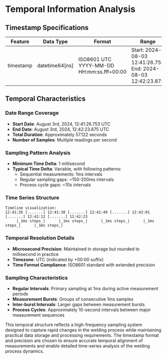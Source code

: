 # Temporal Information Analysis

## Timestamp Specifications

| Feature | Data Type | Format | Range | Resolution | Description |
|---------|-----------|--------|--------|------------|-------------|
| timestamp | datetime64[ns] | ISO8601 UTC<br>YYYY-MM-DD HH:mm:ss.fff+00:00 | Start: 2024-08-03 12:41:26.753<br>End: 2024-08-03 12:42:23.875 | 1 millisecond | High-precision timestamp for each measurement |

## Temporal Characteristics

### Date Range Coverage
- **Start Date**: August 3rd, 2024, 12:41:26.753 UTC
- **End Date**: August 3rd, 2024, 12:42:23.875 UTC
- **Total Duration**: Approximately 57.122 seconds
- **Number of Samples**: Multiple readings per second

### Sampling Pattern Analysis
- **Minimum Time Delta**: 1 millisecond
- **Typical Time Delta**: Variable, with following patterns:
  - Sequential measurements: 1ms intervals
  - Regular sampling gaps: ~150-200ms intervals
  - Process cycle gaps: ~10s intervals

### Time Series Structure
```
Timeline visualization:
12:41:26 [.......] 12:41:38 [.......] 12:41:49 [.......] 12:42:01 [.......] 12:42:12 [.......] 12:42:23
     |_1ms steps_|      |_1ms steps_|      |_1ms steps_|      |_1ms steps_|      |_1ms steps_|
```

### Temporal Resolution Details
- **Microsecond Precision**: Maintained in storage but rounded to millisecond in practice
- **Timezone**: UTC (indicated by +00:00 suffix)
- **Time Format Compliance**: ISO8601 standard with extended precision

### Sampling Characteristics
- **Regular Intervals**: Primary sampling at 1ms during active measurement periods
- **Measurement Bursts**: Groups of consecutive 1ms samples
- **Inter-burst Intervals**: Larger gaps between measurement bursts
- **Process Cycles**: Approximately 10-second intervals between major measurement sequences

This temporal structure reflects a high-frequency sampling system designed to capture rapid changes in the welding process while maintaining practical data storage and processing requirements. The timestamp format and precision are chosen to ensure accurate temporal alignment of measurements and enable detailed time-series analysis of the welding process dynamics.
